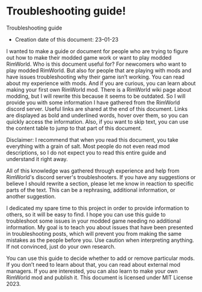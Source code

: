 # Troubleshooting guide!
Troubleshooting guide

- Creation date of this document: 23–01-23

I wanted to make a guide or document for people who are trying to figure out how to make their modded game work or want to play modded RimWorld. Who is this document useful for? For newcomers who want to play modded RimWorld. But also for people that are playing with mods and have issues troubleshooting why their game isn’t working. You can read about my experience with mods. And if you are curious, you can learn about making your first own RimWorld mod. There is a RimWorld wiki page about modding, but I will rewrite this because it seems to be outdated. So I will provide you with some information I have gathered from the RimWorld discord server. Useful links are shared at the end of this document. 
Links are displayed as bold and underlined words, hover over them, so you can quickly access the information. Also, if you want to skip text, you can use the content table to jump to that part of this document. 

Disclaimer: I recommend that when you read this document, you take everything with a grain of salt. Most people do not even read mod descriptions, so I do not expect you to read this entire guide and understand it right away. 

All of this knowledge was gathered through experience and help from RimWorld's discord server's troubleshooters. If you have any suggestions or believe I should rewrite a section, please let me know in reaction to specific parts of the text. This can be a rephrasing, additional information, or another suggestion.

I dedicated my spare time to this project in order to provide information to others, so it will be easy to find. I hope you can use this guide to troubleshoot some issues in your modded game needing no additional information. 
My goal is to teach you about issues that have been presented in troubleshooting posts, which will prevent you from making the same mistakes as the people before you. Use caution when interpreting anything. If not convinced, just do your own research. 

You can use this guide to decide whether to add or remove particular mods. If you don’t need to learn about that, you can read about external mod managers. If you are interested, you can also learn to make your own RimWorld mod and publish it. 
This document is licensed under MIT License 2023.
